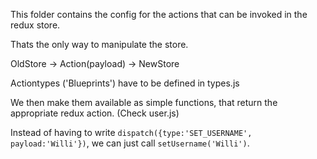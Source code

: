 This folder contains the config for the actions that can be invoked in the redux store.

Thats the only way to manipulate the store.

OldStore -> Action(payload) -> NewStore

Actiontypes ('Blueprints') have to be defined in types.js

We then make them available as simple functions, that return the appropriate redux action. (Check user.js)

Instead of having to write `dispatch({type:'SET_USERNAME', payload:'Willi'})`, we can just call `setUsername('Willi')`.